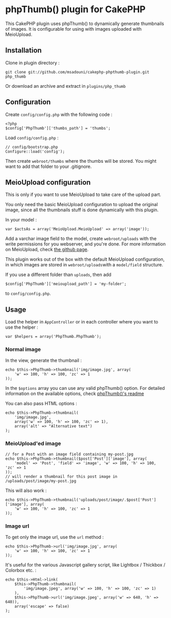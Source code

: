 phpThumb() plugin for CakePHP
=============================

This CakePHP plugin uses phpThumb() to dynamically generate thumbnails of images.
It is configurable for using with images uploaded with MeioUpload.

Installation
------------

Clone in plugin directory :

    git clone git://github.com/msadouni/cakephp-phpthumb-plugin.git php_thumb

Or download an archive and extract in `plugins/php_thumb`

Configuration
-------------

Create `config/config.php` with the following code :

    <?php
    $config['PhpThumb']['thumbs_path'] = 'thumbs';

Load `config/config.php` :

    // config/bootstrap.php
    Configure::load('config');

Then create `webroot/thumbs` where the thumbs will be stored.
You might want to add that folder to your .gitignore.

MeioUpload configuration
------------------------

This is only if you want to use MeioUpload to take care of the upload part.

You only need the basic MeioUpload configuration to upload the original image,
since all the thumbnails stuff is done dynamically with this plugin.

In your model :

    var $actsAs = array('MeioUpload.MeioUpload' => array('image'));

Add a varchar image field to the model, create `webroot/uploads` with the write
permissions for you webserver, and you're done.
For more information on MeioUpload, check [the github page](https://github.com/jrbasso/MeioUpload).

This plugin works out of the box with the default MeioUpload configuration,
in which images are stored in `webroot/uploads`with a `model/field` structure.

If you use a different folder than `uploads`, then add

    $config['PhpThumb']['meioupload_path'] = 'my-folder';

to `config/config.php`.

Usage
-----

Load the helper in `AppController` or in each controller where you want to use the helper :

    var $helpers = array('PhpThumb.PhpThumb');

### Normal image

In the view, generate the thumbnail :

    echo $this->PhpThumb->thumbnail('img/image.jpg', array(
        'w' => 100, 'h' => 100, 'zc' => 1
    ));

In the `$options` array you can use any valid phpThumb() option. For detailed
information on the available options, check [phpThumb()'s readme](http://phpthumb.sourceforge.net/demo/docs/phpthumb.readme.txt)

You can also pass HTML options :

    echo $this->PhpThumb->thumbnail(
        'img/image.jpg',
        array('w' => 100, 'h' => 100, 'zc' => 1),
        array('alt' => "Alternative text")
    );

### MeioUpload'ed image

    // for a Post with an image field containing my-post.jpg
    echo $this->PhpThumb->thumbnail($post['Post']['image'], array(
        'model' => 'Post', 'field' => 'image', 'w' => 100, 'h' => 100, 'zc' => 1
    ));
    // will render a thumbnail for this post image in /uploads/post/image/my-post.jpg

This will also work :

    echo $this->PhpThumb->thumbnail('uploads/post/image/.$post['Post']['image'], array(
        'w' => 100, 'h' => 100, 'zc' => 1
    ));

### Image url

To get only the image url, use the `url` method :

    echo $this->PhpThumb->url('img/image.jpg', array(
        'w' => 100, 'h' => 100, 'zc' => 1
    ));

It's useful for the various Javascript gallery script, like Lightbox / Thickbox / Colorbox etc. :

    echo $this->Html->link(
        $this->PhpThumb->thumbnail(
            'img/image.jpeg', array('w' => 100, 'h' => 100, 'zc' => 1)
        ),
        $this->PhpThumb->url('img/image.jpeg', array('w' => 640, 'h' => 640)),
        array('escape' => false)
    );
